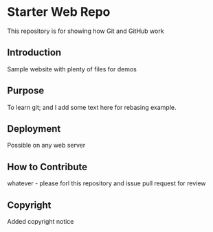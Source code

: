 # Starter Web Repo

This repository is for showing how Git and GitHub work

## Introduction

Sample website with plenty of files for demos

## Purpose

To learn git; and I add some text here for rebasing example.

## Deployment

Possible on any web server

## How to Contribute

whatever - please forl this repository and issue pull request for review

## Copyright

Added copyright notice
